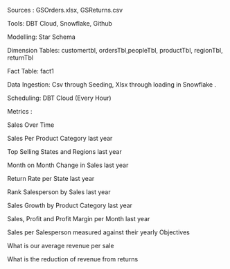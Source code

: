 Sources : GSOrders.xlsx, GSReturns.csv

Tools: DBT Cloud, Snowflake, Github

Modelling: Star Schema

Dimension Tables: customertbl, ordersTbl,peopleTbl, productTbl, regionTbl, returnTbl

Fact Table: fact1

Data Ingestion: Csv through Seeding, Xlsx through loading in Snowflake .

Scheduling: DBT Cloud (Every Hour)

Metrics :

Sales Over Time​

Sales Per Product Category last year​

Top Selling States and Regions last year​

Month on Month Change in Sales last year​

Return Rate per State last year​

Rank Salesperson by Sales last year​

Sales Growth by Product Category last year​

Sales, Profit and Profit Margin per Month last year​

Sales per Salesperson measured against their yearly Objectives​

What is our average revenue per sale​

What is the reduction of revenue from returns​
